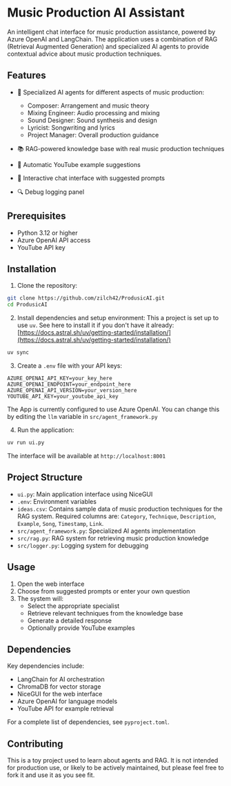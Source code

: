 # Music Production AI Assistant

An intelligent chat interface for music production assistance, powered by Azure OpenAI and LangChain. The application uses a combination of RAG (Retrieval Augmented Generation) and specialized AI agents to provide contextual advice about music production techniques.

## Features

- 🎵 Specialized AI agents for different aspects of music production:
  - Composer: Arrangement and music theory
  - Mixing Engineer: Audio processing and mixing
  - Sound Designer: Sound synthesis and design
  - Lyricist: Songwriting and lyrics
  - Project Manager: Overall production guidance

- 📚 RAG-powered knowledge base with real music production techniques
- 🎥 Automatic YouTube example suggestions
- 📝 Interactive chat interface with suggested prompts
- 🔍 Debug logging panel

## Prerequisites

- Python 3.12 or higher
- Azure OpenAI API access
- YouTube API key

## Installation

1. Clone the repository:
```bash
git clone https://github.com/zilch42/ProdusicAI.git
cd ProdusicAI
```

2. Install dependencies and setup environment:
This a project is set up to use `uv`. See here to install it if you don't have it already:
[https://docs.astral.sh/uv/getting-started/installation/](https://docs.astral.sh/uv/getting-started/installation/)

```bash
uv sync
```

3. Create a `.env` file with your API keys:
```
AZURE_OPENAI_API_KEY=your_key_here
AZURE_OPENAI_ENDPOINT=your_endpoint_here
AZURE_OPENAI_API_VERSION=your_version_here
YOUTUBE_API_KEY=your_youtube_api_key
```

The App is currently configured to use Azure OpenAI. You can change this by editing the `llm` variable in `src/agent_framework.py`

4. Run the application:
```bash
uv run ui.py
```

The interface will be available at `http://localhost:8001`

## Project Structure

- `ui.py`: Main application interface using NiceGUI
- `.env`: Environment variables
- `ideas.csv`: Contains sample data of music production techniques for the RAG system. Required columns are: `Category`, `Technique`, `Description`, `Example`, `Song`, `Timestamp`, `Link`.
- `src/agent_framework.py`: Specialized AI agents implementation
- `src/rag.py`: RAG system for retrieving music production knowledge
- `src/logger.py`: Logging system for debugging

## Usage

1. Open the web interface
2. Choose from suggested prompts or enter your own question
3. The system will:
   - Select the appropriate specialist
   - Retrieve relevant techniques from the knowledge base
   - Generate a detailed response
   - Optionally provide YouTube examples

## Dependencies

Key dependencies include:
- LangChain for AI orchestration
- ChromaDB for vector storage
- NiceGUI for the web interface
- Azure OpenAI for language models
- YouTube API for example retrieval

For a complete list of dependencies, see `pyproject.toml`.

## Contributing

This is a toy project used to learn about agents and RAG. It is not intended for production use, or likely to be actively maintained, but please feel free to fork it and use it as you see fit.